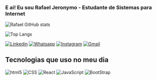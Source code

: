 ### E ai! Eu sou Rafael Jeronymo - Estudante de Sistemas para Internet
![Rafael GitHub stats](https://github-readme-stats.vercel.app/api?username=Rafaelgeomo&show_icons=true&theme=highcontrast)

![Top Langs](https://github-readme-stats.vercel.app/api/top-langs/?username=Rafaelgeomo&layout=compact)

[![Linkedin](https://img.shields.io/badge/LinkedIn-0077B5?style=for-the-badge&logo=linkedin&logoColor=white)](https://www.linkedin.com/in/rafael-jeronymo)
[![Whatsapp](https://img.shields.io/badge/WhatsApp-25D366?style=for-the-badge&logo=whatsapp&logoColor=white)](https://api.whatsapp.com/send/?phone=5511958760615&text)
[![Instagram](https://img.shields.io/badge/Instagram-E4405F?style=for-the-badge&logo=instagram&logoColor=white)](https://www.instagram.com/jeronymo.rafael)
[![Gmail](https://img.shields.io/badge/Gmail-D14836?style=for-the-badge&logo=gmail&logoColor=white)](mailto:jeronymo.rafael@gmail.com)

## Tecnologias que uso no meu dia 
<div style="display: inline_block">
    <img align="center" alt="html5"src="https://img.shields.io/badge/HTML5-E34F26?style=for-the-badge&logo=html5&logoColor=white">
    <img align="center" alt="CSS"src="https://img.shields.io/badge/CSS3-1572B6?style=for-the-badge&logo=css3&logoColor=white">
  <img align="center" alt="React" src="https://img.shields.io/badge/React-20232A?style=for-the-badge&logo=react&logoColor=61DAFB">
  <img align="center" alt="JavaScript"src="https://img.shields.io/badge/JavaScript-F7DF1E?style=for-the-badge&logo=javascript&logoColor=black">
    <img align="center" alt="BootStrap"src="https://img.shields.io/badge/Bootstrap-563D7C?style=for-the-badge&logo=bootstrap&logoColor=white">   
       
    
</div>



